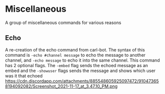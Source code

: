 # Miscellaneous
A group of miscellaneous commands for various reasons

## Echo
A re-creation of the echo command from carl-bot. The syntax of this command is `-echo #channel message` to echo the message to another channel, and `-echo message` to echo it into the same channel.
This command has 2 optional flags. The `-embed` flag sends the echoed message as an embed and the `-showuser` flags sends the message and shows which user was it that echoed
https://cdn.discordapp.com/attachments/885548605925097472/910473658194092082/Screenshot_2021-11-17_at_3.47.10_PM.png
